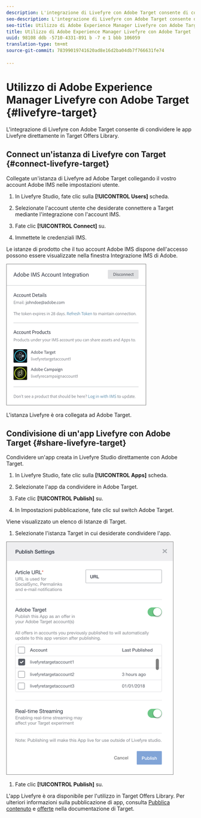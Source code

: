 ```yaml
---
description: L'integrazione di Livefyre con Adobe Target consente di condividere le app Livefyre direttamente in Target Offers Library.
seo-description: L'integrazione di Livefyre con Adobe Target consente di condividere le app Livefyre direttamente in Target Offers Library.
seo-title: Utilizzo di Adobe Experience Manager Livefyre con Adobe Target
title: Utilizzo di Adobe Experience Manager Livefyre con Adobe Target
uuid: 98108 ddb -5710-4331-891 b -7 e 1 bbb 106059
translation-type: tm+mt
source-git-commit: 78399019741620ad8e16d2ba04db7f766631fe74

---
```


# Utilizzo di Adobe Experience Manager Livefyre con Adobe Target {#livefyre-target}

L&#39;integrazione di Livefyre con Adobe Target consente di condividere le app Livefyre direttamente in Target Offers Library.

## Connect un&#39;istanza di Livefyre con Target {#connect-livefyre-target}

Collegate un&#39;istanza di Livefyre ad Adobe Target collegando il vostro account Adobe IMS nelle impostazioni utente.

1. In Livefyre Studio, fate clic sulla **[!UICONTROL Users]** scheda.

1. Selezionate l&#39;account utente che desiderate connettere a Target mediante l&#39;integrazione con l&#39;account IMS.

1. Fate clic **[!UICONTROL Connect]** su.

1. Immettete le credenziali IMS.

Le istanze di prodotto che il tuo account Adobe IMS dispone dell&#39;accesso possono essere visualizzate nella finestra Integrazione IMS di Adobe.

![](assets/livefyre-target-connect.png)

L&#39;istanza Livefyre è ora collegata ad Adobe Target.

## Condivisione di un&#39;app Livefyre con Adobe Target {#share-livefyre-target}

Condividere un&#39;app creata in Livefyre Studio direttamente con Adobe Target.

1. In Livefyre Studio, fate clic sulla **[!UICONTROL Apps]** scheda.

1. Selezionate l&#39;app da condividere in Adobe Target.

1. Fate clic **[!UICONTROL Publish]** su.

1. In Impostazioni pubblicazione, fate clic sul switch Adobe Target.

Viene visualizzato un elenco di Istanze di Target.

1. Selezionate l&#39;istanza Target in cui desiderate condividere l&#39;app.

![](assets/livefyre-target-publish.png)

1. Fate clic **[!UICONTROL Publish]** su.

L&#39;app Livefyre è ora disponibile per l&#39;utilizzo in Target Offers Library. Per ulteriori informazioni sulla pubblicazione di app, consulta [Pubblica contenuto](/help/using/c-library/t-publish-content.md) e [offerte](https://marketing.adobe.com/resources/help/en_US/target/target/c_manage_content.html) nella documentazione di Target.